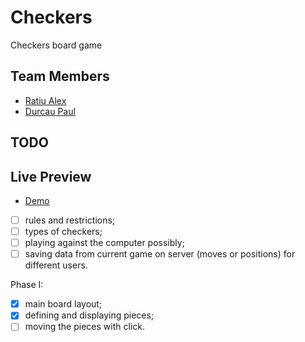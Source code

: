 # Checkers

Checkers board game
## Team Members
- [Ratiu Alex](https://github.com/Ratiu23)
- [Durcau Paul](https://github.com/PaulDurcau94)

## TODO

## Live Preview
- [Demo](https://github.com/Ratiu23/Checkers)

- [ ] rules and restrictions;
- [ ] types of checkers;
- [ ] playing against the computer possibly;
- [ ] saving data from current game on server (moves or positions) for different users.

Phase I:
- [x] main board layout;
- [x] defining and displaying pieces;
- [ ] moving the pieces with click.